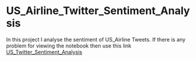 # US_Airline_Twitter_Sentiment_Analysis
In this project I analyse the sentiment of US_Airline Tweets.
If there is any problem for viewing the notebook then use this link 
[US_Twitter_Sentiment_Analysis](https://mybinder.org/v2/gh/SouroMLhub/US_Airline_Twitter_Sentiment_Analysis.git/master)
